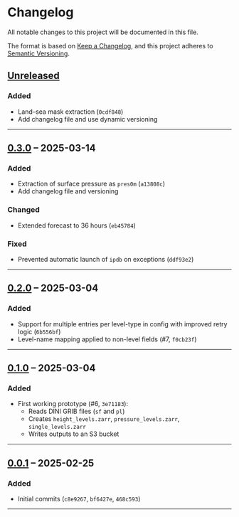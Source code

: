# Changelog

All notable changes to this project will be documented in this file.

The format is based on [Keep a Changelog](https://keepachangelog.com/en/1.1.0/),
and this project adheres to [Semantic Versioning](https://semver.org/spec/v2.0.0.html).

## [Unreleased]
### Added
- Land–sea mask extraction (`0cdf848`)
- Add changelog file and use dynamic versioning

---

## [0.3.0] – 2025-03-14
### Added
- Extraction of surface pressure as `pres0m` (`a13808c`)
- Add changelog file and versioning

### Changed
- Extended forecast to 36 hours (`eb45784`)

### Fixed
- Prevented automatic launch of `ipdb` on exceptions (`ddf93e2`)

---

## [0.2.0] – 2025-03-04
### Added
- Support for multiple entries per level-type in config with improved retry logic (`6b556bf`)
- Level-name mapping applied to non-level fields (#7, `f0cb23f`)

---

## [0.1.0] – 2025-03-04
### Added
- First working prototype (#6, `3e71183`):
  - Reads DINI GRIB files (`sf` and `pl`)
  - Creates `height_levels.zarr`, `pressure_levels.zarr`, `single_levels.zarr`
  - Writes outputs to an S3 bucket

---

## [0.0.1] – 2025-02-25
### Added
- Initial commits (`c8e9267`, `bf6427e`, `468c593`)

---

[Unreleased]: https://github.com/dmidk/nwp-forecast-zarr-creator/compare/v0.4.0...HEAD
[0.4.0]: https://github.com/dmidk/nwp-forecast-zarr-creator/compare/v0.3.0...v0.4.0
[0.3.0]: https://github.com/dmidk/nwp-forecast-zarr-creator/compare/v0.2.0...v0.3.0
[0.2.0]: https://github.com/dmidk/nwp-forecast-zarr-creator/compare/v0.1.0...v0.2.0
[0.1.0]: https://github.com/dmidk/nwp-forecast-zarr-creator/compare/v0.0.1...v0.1.0
[0.0.1]: https://github.com/dmidk/nwp-forecast-zarr-creator/releases/tag/v0.0.1
